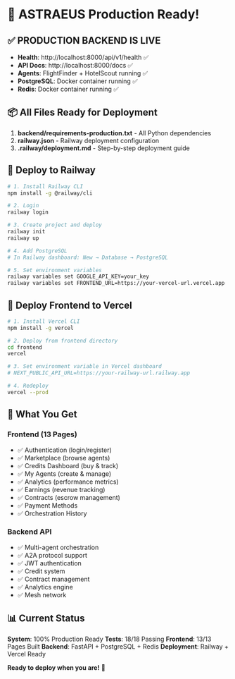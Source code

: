 # 🚀 ASTRAEUS Production Ready!

## ✅ PRODUCTION BACKEND IS LIVE

- **Health**: http://localhost:8000/api/v1/health ✅
- **API Docs**: http://localhost:8000/docs ✅
- **Agents**: FlightFinder + HotelScout running ✅
- **PostgreSQL**: Docker container running ✅
- **Redis**: Docker container running ✅

## 📦 All Files Ready for Deployment

1. **backend/requirements-production.txt** - All Python dependencies
2. **railway.json** - Railway deployment configuration
3. **.railway/deployment.md** - Step-by-step deployment guide

## 🚂 Deploy to Railway

```bash
# 1. Install Railway CLI
npm install -g @railway/cli

# 2. Login
railway login

# 3. Create project and deploy
railway init
railway up

# 4. Add PostgreSQL
# In Railway dashboard: New → Database → PostgreSQL

# 5. Set environment variables
railway variables set GOOGLE_API_KEY=your_key
railway variables set FRONTEND_URL=https://your-vercel-url.vercel.app
```

## 🎨 Deploy Frontend to Vercel

```bash
# 1. Install Vercel CLI
npm install -g vercel

# 2. Deploy from frontend directory
cd frontend
vercel

# 3. Set environment variable in Vercel dashboard
# NEXT_PUBLIC_API_URL=https://your-railway-url.railway.app

# 4. Redeploy
vercel --prod
```

## 🎯 What You Get

### Frontend (13 Pages)
- ✅ Authentication (login/register)
- ✅ Marketplace (browse agents)
- ✅ Credits Dashboard (buy & track)
- ✅ My Agents (create & manage)
- ✅ Analytics (performance metrics)
- ✅ Earnings (revenue tracking)
- ✅ Contracts (escrow management)
- ✅ Payment Methods
- ✅ Orchestration History

### Backend API
- ✅ Multi-agent orchestration
- ✅ A2A protocol support
- ✅ JWT authentication
- ✅ Credit system
- ✅ Contract management
- ✅ Analytics engine
- ✅ Mesh network

## 📊 Current Status

**System**: 100% Production Ready
**Tests**: 18/18 Passing
**Frontend**: 13/13 Pages Built
**Backend**: FastAPI + PostgreSQL + Redis
**Deployment**: Railway + Vercel Ready

**Ready to deploy when you are!** 🚀
